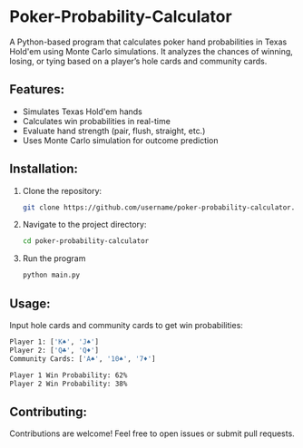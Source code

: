 # Poker-Probability-Calculator
A Python-based program that calculates poker hand probabilities in Texas Hold'em using Monte Carlo simulations. It analyzes the chances of winning, losing, or tying based on a player’s hole cards and community cards.

## Features:
- Simulates Texas Hold'em hands
- Calculates win probabilities in real-time
- Evaluate hand strength (pair, flush, straight, etc.)
- Uses Monte Carlo simulation for outcome prediction

## Installation:
1. Clone the repository:
   ```bash
   git clone https://github.com/username/poker-probability-calculator.git
2. Navigate to the project directory:
   ```bash
   cd poker-probability-calculator
3. Run the program
   ```bash
   python main.py

## Usage:
Input hole cards and community cards to get win probabilities:
```bash
Player 1: ['K♠', 'J♠']
Player 2: ['Q♣', 'Q♦']
Community Cards: ['A♠', '10♠', '7♦']

Player 1 Win Probability: 62%
Player 2 Win Probability: 38%
```

## Contributing:
Contributions are welcome! Feel free to open issues or submit pull requests.
